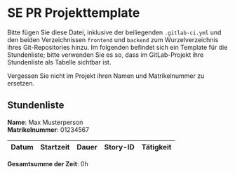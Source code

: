 # SE PR Projekttemplate

Bitte fügen Sie diese Datei, inklusive der beiliegenden `.gitlab-ci.yml` und den beiden Verzeichnissen `frontend` und `backend` zum Wurzelverzeichnis ihres Git-Repositories hinzu.
Im folgenden befindet sich ein Template für die Stundenliste; bitte verwenden Sie es so, dass im GitLab-Projekt ihre Stundenliste als Tabelle sichtbar ist.

Vergessen Sie nicht im Projekt ihren Namen und Matrikelnummer zu ersetzen.

## Stundenliste

**Name**: Max Musterperson\
**Matrikelnummer**: 01234567


| Datum | Startzeit | Dauer | Story-ID | Tätigkeit |
|-------|-----------|-------|----------|-----------|

**Gesamtsumme der Zeit**: 0h
